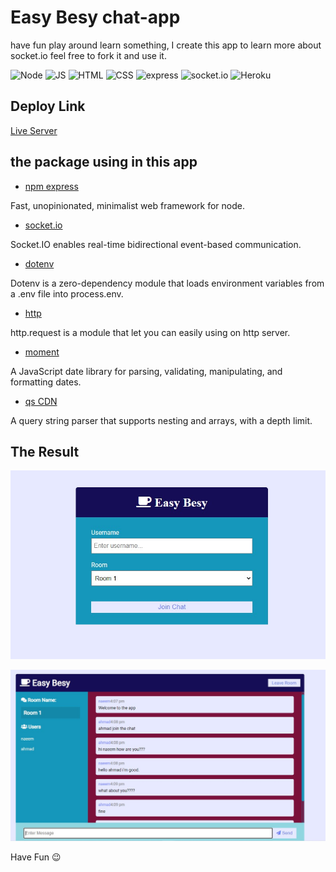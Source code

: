 # Easy Besy chat-app

have fun play around learn something, I create this app to learn more about socket.io feel free to fork it and use it.

![Node](https://img.shields.io/badge/Developer-Node-informational?style=flat&logo=NPM&logoColor=white&color=025800)
![JS](https://img.shields.io/badge/Developer-JavaScript-informational?style=flat&logo=javascript&logoColor=yellow&color=f7df1c)
![HTML](https://img.shields.io/badge/Developer-HTML-informational?style=flat&logo=html5&logoColor=red&color=dc4a27)
![CSS](https://img.shields.io/badge/Developer-CSS-informational?style=flat&logo=CSS3&logoColor=264bdc&color=264bdc)
![express](https://img.shields.io/badge/Developer-ExpressJS-informational?style=flat&logo=Express&logoColor=black&color=black)
![socket.io](https://img.shields.io/badge/socket.io-%23000000.svg?style=for-the-badge&logo=socket.io&logoColor=white)
![Heroku](https://img.shields.io/badge/heroku-%23430098.svg?style=for-the-badge&logo=heroku&logoColor=white)

## Deploy Link

[Live Server](https://easy-busy.herokuapp.com/)

## the package using in this app

* [npm express](https://www.npmjs.com/package/express)

Fast, unopinionated, minimalist web framework for node.

* [socket.io](https://www.npmjs.com/package/socket.io)

Socket.IO enables real-time bidirectional event-based communication.

* [dotenv](https://www.npmjs.com/package/dotenv)

Dotenv is a zero-dependency module that loads environment variables from a .env file into process.env.

* [http](https://www.npmjs.com/package/http.request)
  
http.request is a module that let you can easily using on http server.

* [moment](https://www.npmjs.com/package/moment)

A JavaScript date library for parsing, validating, manipulating, and formatting dates.

* [qs CDN](https://www.jsdelivr.com/package/npm/qs)

A query string parser that supports nesting and arrays, with a depth limit.

## The Result

![chatapp](/public/image/easybesy.jpg)

![chatapp](/public/image/easybesy1.jpg)

Have Fun 😉
